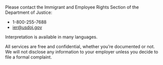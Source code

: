 ---
---

Please contact the Immigrant and Employee Rights Section of the Department of Justice:

- 1-800-255-7688
- <ier@usdoj.gov>

Interpretation is available in many languages.

All services are free and confidential, whether you’re documented or not. We will not disclose any information to your employer unless you decide to file a formal complaint.
